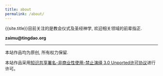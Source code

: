 ```yaml
---
title: about
permalink: /about/
---
```


{{site.title}}目前关注的是教会仪式及圣经神学, 欢迎相关领域的前辈指正.

**zaimu**<span><strong>@</strong><span>**tingdao.org**




---------------

本站作品均为原创, 所有权力保留.

本站作品采用[知识共享署名-非商业性使用-禁止演绎 3.0 Unported许可协议](http://creativecommons.org/licenses/by-nc-nd/3.0/)进行许可。
